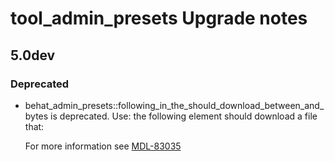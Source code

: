 # tool_admin_presets Upgrade notes

## 5.0dev

### Deprecated

- behat_admin_presets::following_in_the_should_download_between_and_bytes is deprecated. Use: the following element should download a file that:

  For more information see [MDL-83035](https://tracker.moodle.org/browse/MDL-83035)
